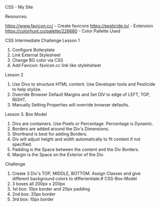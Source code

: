 CSS - My Site

Resources:

https://www.favicon.cc/ - Create favicons
https://pesticide.io/ - Extension
https://colorhunt.co/palette/226680 - Color Pallette Used

CSS Intermediate Challenge
Lesson 1

1. Configure Boilerplate
2. Link External Stylesheet
3. Change BG color via CSS
4. Add Favicon: favicon.cc link like stylehsheet


Lesson 2
1. Use Divs to structure HTML content. Use Developer tools and Pesticide to help stylize.
2. Override Browser Default Margins and Set DIV to edge of LEFT, TOP, RIGHT.
3. Manually Setting Properties will override browser defaults.

Lesson 3. Box Model

1. Divs are containers. Use Pixels or Percentage. Percentage is Dynamic.
2. Borders are added around the Div's Dimensions.
3. Shorthand is best for adding Borders.
4. Div will adjust height and width automatically to fit content if not specified.
5. Padding is the Space between the content and the Div Borders.
6. Margin is the Space on the Exterior of the Div.


Challenge
1. Create 3 Div's TOP, MIDDLE, BOTTOM. Assign Classes and give different background colors to differientiate.# CSS-Box-Model
2. 3 boxes all 200px x 200px
3. 1st box: 10px border and 20px padding
4. 2nd box: 20px border
5. 3rd box: 10px border